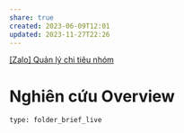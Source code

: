 ```yaml
---
share: true
created: 2023-06-09T12:01
updated: 2023-11-27T22:26
---
```

[[Zalo] Quản lý chi tiêu nhóm](https://ptdat.notion.site/Zalo-Qu-n-l-chi-ti-u-nh-m-1e3961ef2cd040858538ffbb1dbedd3d)
# Nghiên cứu Overview
 
```ccard
type: folder_brief_live
```
